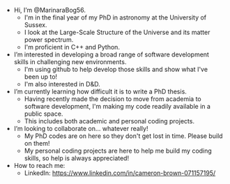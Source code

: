 - Hi, I’m @MarinaraBog56.
  - I'm in the final year of my PhD in astronomy at the University of Sussex. 
  - I look at the Large-Scale Structure of the Universe and its matter power spectrum.
  - I'm proficient in C++ and Python.
- I’m interested in developing a broad range of software development skills in challenging new environments.
  - I'm using github to help develop those skills and show what I've been up to!
  - I'm also interested in D&D.
- I’m currently learning how difficult it is to write a PhD thesis.
  - Having recently made the decision to move from academia to software development, I'm making my code readily available in a public space.
  - This includes both academic and personal coding projects.
- I’m looking to collaborate on... whatever really!
  - My PhD codes are on here so they don't get lost in time. Please build on them!
  - My personal coding projects are here to help me build my coding skills, so help is always appreciated!
- How to reach me:
  - LinkedIn: https://www.linkedin.com/in/cameron-brown-071157195/

<!---
MarinaraBog56/MarinaraBog56 is a ✨ special ✨ repository because its `README.md` (this file) appears on your GitHub profile.
You can click the Preview link to take a look at your changes.
--->
